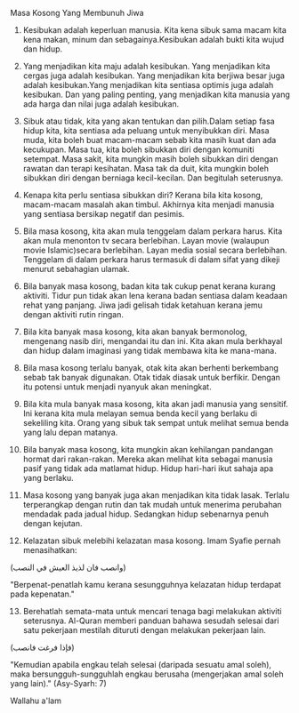 Masa Kosong Yang Membunuh Jiwa

1. Kesibukan adalah keperluan manusia. Kita kena sibuk sama macam kita kena makan, minum dan sebagainya.Kesibukan adalah bukti kita wujud dan hidup.

2. Yang menjadikan kita maju adalah kesibukan. Yang menjadikan kita cergas juga adalah kesibukan. Yang menjadikan kita berjiwa besar juga adalah kesibukan.Yang menjadikan kita sentiasa optimis juga adalah kesibukan. Dan yang paling penting, yang menjadikan kita manusia yang ada harga dan nilai juga adalah
kesibukan.

3. Sibuk atau tidak, kita yang akan tentukan dan pilih.Dalam setiap fasa hidup kita, kita sentiasa ada peluang untuk menyibukkan diri. Masa muda, kita boleh buat macam-macam sebab kita masih kuat dan ada
kecukupan. Masa tua, kita boleh sibukkan diri dengan komuniti setempat. Masa sakit, kita mungkin masih boleh sibukkan diri dengan rawatan dan terapi
kesihatan. Masa tak da duit, kita mungkin boleh sibukkan diri dengan berniaga kecil-kecilan. Dan begitulah seterusnya.

4. Kenapa kita perlu sentiasa sibukkan diri? Kerana bila
kita kosong, macam-macam masalah akan timbul.
Akhirnya kita menjadi manusia yang sentiasa bersikap
negatif dan pesimis.

5. Bila masa kosong, kita akan mula tenggelam dalam perkara harus. Kita akan mula menonton tv secara berlebihan. Layan movie (walaupun movie Islamic)secara berlebihan. Layan media sosial secara
berlebihan. Tenggelam di dalam perkara harus termasuk
di dalam sifat yang dikeji menurut sebahagian ulamak.

6. Bila banyak masa kosong, badan kita tak cukup penat kerana kurang aktiviti. Tidur pun tidak akan lena kerana badan sentiasa dalam keadaan rehat yang panjang. Jiwa jadi gelisah tidak ketahuan kerana jemu dengan aktiviti rutin ringan.

7. Bila kita banyak masa kosong, kita akan banyak
bermonolog, mengenang nasib diri, mengandai itu dan ini. Kita akan mula berkhayal dan hidup dalam imaginasi yang tidak membawa kita ke mana-mana.

8. Bila masa kosong terlalu banyak, otak kita akan
berhenti berkembang sebab tak banyak digunakan. Otak
tidak diasak untuk berfikir. Dengan itu potensi untuk
menjadi nyanyuk akan meningkat.

9. Bila kita mula banyak masa kosong, kita akan jadi
manusia yang sensitif. Ini kerana kita mula melayan
semua benda kecil yang berlaku di sekeliling kita. Orang yang sibuk tak sempat untuk melihat semua benda yang lalu depan matanya.

10. Bila banyak masa kosong, kita mungkin akan
kehilangan pandangan hormat dari rakan-rakan. Mereka akan melihat kita sebagai manusia pasif yang tidak ada matlamat hidup. Hidup hari-hari ikut sahaja apa yang berlaku.

11. Masa kosong yang banyak juga akan menjadikan kita tidak lasak. Terlalu terperangkap dengan rutin dan tak mudah untuk menerima perubahan mendadak pada jadual hidup. Sedangkan hidup sebenarnya penuh dengan kejutan.

12. Kelazatan sibuk melebihi kelazatan masa kosong. Imam Syafie pernah menasihatkan:

(وانصب فان لذيذ العيش في النصب)

"Berpenat-penatlah kamu kerana sesungguhnya kelazatan hidup terdapat pada kepenatan."

13. Berehatlah semata-mata untuk mencari tenaga bagi melakukan aktiviti seterusnya. Al-Quran memberi panduan bahawa sesudah selesai dari satu pekerjaan mestilah dituruti dengan melakukan pekerjaan lain.

(فإذا فرغت فانصب)

"Kemudian apabila engkau telah selesai (daripada sesuatu amal soleh), maka bersungguh-sungguhlah engkau berusaha (mengerjakan amal soleh yang lain)." (Asy-Syarh: 7)

Wallahu a'lam
